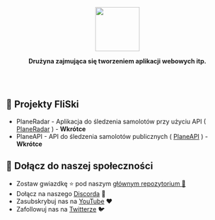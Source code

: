 <p align="center">
    <img src="https://imgur.com/TceVhr8.png" height="100px" />
<br />
</p>
<p align="center">
<b> Drużyna zajmująca się tworzeniem aplikacji webowych itp. </b>
</p>
<br />
<br />

<h2> 🛫 Projekty FliSki</h2>
<ul>
    <li>
    PlaneRadar - Aplikacja do śledzenia samolotów przy użyciu API (<a href="https://github.com/FliSkiDev/PlaneRadar"> PlaneRadar</a> ) - <b>Wkrótce </b>
    </li>
    <li>
    PlaneAPI - API do śledzenia samolotów publicznych ( <a href="https://github.com/FliSkiDev/PlaneAPI/"> PlaneAPI</a> ) - <b>Wkrótce </b>
    </li>
</ul>

<h2>🔗 Dołącz do naszej społeczności</h2>
<ul>
    <li>
        Zostaw gwiazdkę ⭐ pod naszym <a href="https://github.com/FliSkiDev/FliSki/">głównym repozytorium 🎄</a>
    </li>
    <li>
        Dołącz na naszego <a href="https://discord.gg/unknown001">Discorda</a> 🔧
    </li>
    <li>
        Zasubskrybuj nas na <a href="https://youtube.com/@FliSki">YouTube</a> ❤️
    </li>
    <li>
        Zafollowuj nas na <a href="https://twitter.com/FliSkiDev">Twitterze</a> 🐦
    </li>
</ul>
